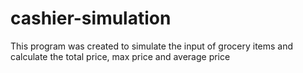 # cashier-simulation
This program was created to simulate the input of grocery items and calculate the total price, max price and average price
